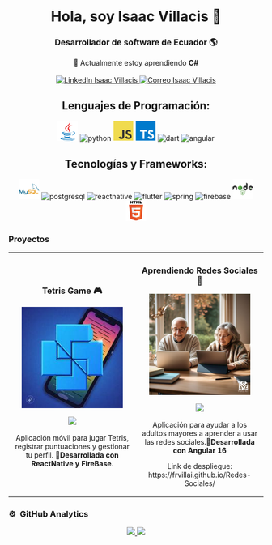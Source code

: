 <h1 align="center">Hola, soy Isaac Villacis 👋</h1>
<h3 align="center">Desarrollador de software de Ecuador 🌎</h3>

<p align="center">
  🌱 Actualmente estoy aprendiendo <strong>C#</strong>
  <br><br>
  <a href="https://www.linkedin.com/in/isaac-villacis-200609334/" target="_blank">
    <img src="https://img.shields.io/badge/LinkedIn-0077B5?style=for-the-badge&logo=linkedin&logoColor=white" alt="LinkedIn Isaac Villacis" />
  </a>
  <a href="mailto:isaacrvillacis@gmail.com" target="_blank">
    <img src="https://img.shields.io/badge/Gmail-D14836?style=for-the-badge&logo=gmail&logoColor=white" alt="Correo Isaac Villacis" />
  </a>
</p>

<h2 align="center">Lenguajes de Programación:</h2>
<p align="center">
    <img src="https://raw.githubusercontent.com/devicons/devicon/master/icons/java/java-original.svg" alt="java" width="40" height="40"/> 
    <img src="https://upload.wikimedia.org/wikipedia/commons/thumb/c/c3/Python-logo-notext.svg/800px-Python-logo-notext.svg.png" alt="python" width="40" height="40"/> 
    <img src="https://raw.githubusercontent.com/devicons/devicon/master/icons/javascript/javascript-original.svg" alt="javascript" width="40" height="40"/> 
    <img src="https://raw.githubusercontent.com/devicons/devicon/master/icons/typescript/typescript-original.svg" alt="typescript" width="40" height="40"/> 
    <img src="https://www.vectorlogo.zone/logos/dartlang/dartlang-icon.svg" alt="dart" width="40" height="40"/> 
    <img src="https://angular.io/assets/images/logos/angular/angular.svg" alt="angular" width="40" height="40"/> 
</p>

<h2 align="center">Tecnologías y Frameworks:</h2>
<p align="center">
    <img src="https://raw.githubusercontent.com/devicons/devicon/master/icons/mysql/mysql-original-wordmark.svg" alt="mysql" width="40" height="40"/> 
    <img src="https://www.postgresql.org/media/img/about/press/elephant.png" alt="postgresql" width="40" height="40"/> 
    <img src="https://reactnative.dev/img/header_logo.svg" alt="reactnative" width="40" height="40"/> 
    <img src="https://www.vectorlogo.zone/logos/flutterio/flutterio-icon.svg" alt="flutter" width="40" height="40"/> 
    <img src="https://www.vectorlogo.zone/logos/springio/springio-icon.svg" alt="spring" width="40" height="40"/>
    <img src="https://www.vectorlogo.zone/logos/firebase/firebase-icon.svg" alt="firebase" width="40" height="40"/> 
    <img src="https://raw.githubusercontent.com/devicons/devicon/master/icons/nodejs/nodejs-original-wordmark.svg" alt="nodejs" width="40" height="40"/> 
    <img src="https://raw.githubusercontent.com/devicons/devicon/master/icons/html5/html5-original-wordmark.svg" alt="html5" width="40" height="40"/> 
</p>

### Proyectos 
<table>
    <td width="50%">
        <h3 align="center">Tetris Game 🎮</h3>
        <div align="center">
            <a href="https://github.com/FrVillaI/app-juego-tetris.git" target="_blank">
            <img src="https://github.com/FrVillaI/app-juego-tetris/blob/main/assets/juego/testriss.jpg?raw=true" width="200">
            </a>
            <p>
            <a href="https://github.com/FrVillaI/app-juego-tetris.git" target="_blank">
            <img src="https://img.shields.io/badge/CÓDIGO-ff9?style=for-the-badge&logo=github&logoColor=black">
            </a>
            </p>
            <p>Aplicación móvil para jugar Tetris, registrar puntuaciones y gestionar tu perfil. 🚀<strong>Desarrollada con ReactNative y FireBase</strong>.</p>
        <div>                                                                               
    </td>
    <td width="50%">
        <h3 align="center">Aprendiendo Redes Sociales 📱</h3>
        <div align="center">
            <a href="https://github.com/FrVillaI/Redes-Sociales" target="_blank">
            <img src="https://raw.githubusercontent.com/FrVillaI/Redes-Sociales/refs/heads/main/Redes-Sociales.jpg" width="200">
            </a>
            <p>
            <a href="https://github.com/FrVillaI/Redes-Sociales" target="_blank">
            <img src="https://img.shields.io/badge/CÓDIGO-ff9?style=for-the-badge&logo=github&logoColor=black">
            </a>
            </p>
            <p> 
              Aplicación para ayudar a los adultos mayores a aprender a usar las redes sociales.🚀<strong>Desarrollada con Angular 16</strong>
            </p>
            <p> Link de despliegue: https://frvillai.github.io/Redes-Sociales/ </p>
        <div>                                                                               
    </td>
</table>   
          
### ⚙️ &nbsp;GitHub Analytics
<p align="center">
<a href="https://github.com/FrVillaI">
  <img height="180em" src="https://github-readme-stats-eight-theta.vercel.app/api?username=FrVillaI&show_icons=true&theme=algolia&include_all_commits=true&count_private=true"/>
  <img height="180em" src="https://github-readme-stats-eight-theta.vercel.app/api/top-langs/?username=FrVillaI&layout=compact&langs_count=8&theme=algolia"/>
</a>
</p>
